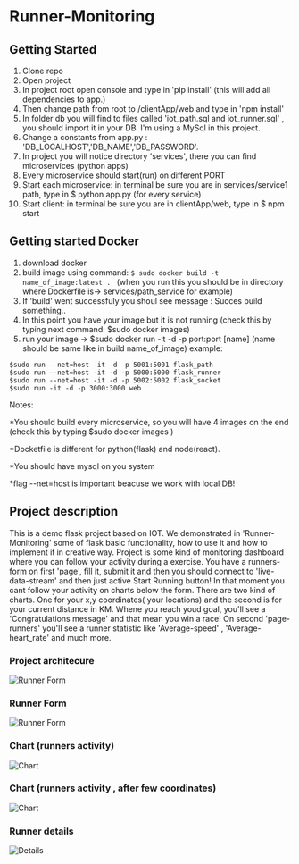 # Runner-Monitoring

## Getting Started

1. Clone repo
2. Open project 
3. In project root open console and type in 'pip install' (this will add all dependencies to app.)
4. Then change path from root to /clientApp/web and type in 'npm install'
5. In folder db you will find to files called 'iot_path.sql and iot_runner.sql' , you should import it in your DB. I'm using a
MySql in this project.
6. Change a constants from app.py : 'DB_LOCALHOST','DB_NAME','DB_PASSWORD'.
7. In project you will notice directory 'services', there you can find microservices (python apps)
8. Every microservice should start(run) on different PORT
9. Start each microservice: in terminal be sure you are in services/service1 path, type in $ python app.py (for every service)
8. Start client: in terminal be sure you are in clientApp/web, type in $ npm start

## Getting started Docker

1. download docker
2. build image using command:
```$ sudo docker build -t name_of_image:latest . ```
(when you run this you should be in directory where Dockerfile is-> services/path_service for example)
3. If 'build' went successfuly you shoul see message : Succes build something..
4. In this point you have your image but it is not running (check this by typing next command: $sudo docker images)
5. run your image -> $sudo docker run -it -d -p port:port [name] (name should be same like in build name_of_image)
example:
```
$sudo run --net=host -it -d -p 5001:5001 flask_path 
$sudo run --net=host -it -d -p 5000:5000 flask_runner
$sudo run --net=host -it -d -p 5002:5002 flask_socket
$sudo run -it -d -p 3000:3000 web 
```
Notes:

*You should build every microservice, so you will have 4 images on the end (check this by typing $sudo docker images )

*Docketfile is different for python(flask) and node(react).  

*You should have mysql on you system 

*flag --net=host is important beacuse we work with local DB!

## Project description

This is a demo flask project based on IOT. We demonstrated in 'Runner-Monitoring' some of flask basic functionality, how to use it 
and how to implement it in creative way. Project is some kind of monitoring dashboard where you can follow your activity during a exercise.
You have a runners-form on first 'page', fill it, submit it and then you should connect to 'live-data-stream' and then just active
Start Running button! In that moment you cant follow your activity on charts below the form. There are two kind of charts. One for your
x,y coordinates( your locations) and the second is for your current distance in KM.  Whene you reach youd goal, you'll see a 'Congratulations message'
and that mean you win a race! On second 'page-runners' you'll see a runner statistic like 'Average-speed' , 'Average-heart_rate' and much more.

### Project architecure
![Runner Form](https://i.postimg.cc/SxB7X6Qj/Untitled-Diagram.png)

### Runner Form
![Runner Form](https://i.postimg.cc/J4sSDktc/dashboard.png)

### Chart (runners activity)
![Chart](https://i.postimg.cc/sD1CYLHW/charts.png)

### Chart (runners activity , after few coordinates)
![Chart](https://i.postimg.cc/NGDQ7mg3/chart2.png)

### Runner details
![Details](https://i.postimg.cc/Kcqd8Nc8/path.png)


